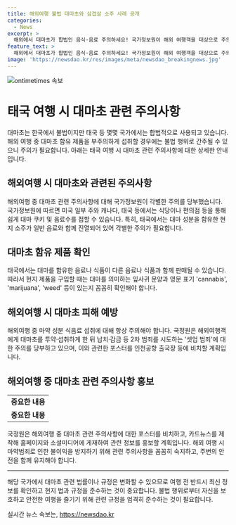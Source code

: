 ```yaml
---
title: 해외여행 불법 대마초와 삼겹살 소주 사례 공개
categories:
  - News
excerpt: >
  해외에서 대마초가 합법인 음식·음료 주의하세요! 국가정보원이 해외 여행객을 대상으로 주의를 당부했습니다. 해외에서 대마초가 합법인 지역이나 대마 함유 제품이 판매되는 국가를 여행할 경우, 불법적인 상황에 노출될 수 있다고 밝혔습니다. 특히 태국 등에서는 대마초 함유 제품을 쉽게 접할 수 있으며, 식당이나 편의점에서 대마 성분을 함유한 제품들이 일반 음식과 함께 판매되고 있어 주의가 필요하다고 강조했습니다. 또한, 해외여행 중 마약 성분이 섭취된 음식이나 음료를 섭취할 때에는 항상 주의해야 하며, 국정원은 이에 대한 주의 포스터를 비치하고 카드뉴스를 제작해 홍보할 계획이라고 밝혔습니다.
feature_text: >
  해외에서 대마초가 합법인 음식·음료 주의하세요! 국가정보원이 해외 여행객을 대상으로 주의를 당부했습니다. 해외에서 대마초가 합법인 지역이나 대마 함유 제품이 판매되는 국가를 여행할 경우, 불법적인 상황에 노출될 수 있다고 밝혔습니다. 특히 태국 등에서는 대마초 함유 제품을 쉽게 접할 수 있으며, 식당이나 편의점에서 대마 성분을 함유한 제품들이 일반 음식과 함께 판매되고 있어 주의가 필요하다고 강조했습니다. 또한, 해외여행 중 마약 성분이 섭취된 음식이나 음료를 섭취할 때에는 항상 주의해야 하며, 국정원은 이에 대한 주의 포스터를 비치하고 카드뉴스를 제작해 홍보할 계획이라고 밝혔습니다.
image: 'https://newsdao.kr/res/images/meta/newsdao_breakingnews.jpg'
---
```


<p><img src="https://newsdao.kr/res/images/meta/newsdao_breakingnews.jpg" alt="ontimetimes 속보" /></p>

<h1>태국 여행 시 대마초 관련 주의사항</h1>

<p data-ke-size="size16">대마초는 한국에서 불법이지만 태국 등 몇몇 국가에서는 합법적으로 사용되고 있습니다. 해외 여행 중 대마초 함유 제품을 부주의하게 섭취할 경우에는 불법 행위로 간주될 수 있으니 주의가 필요합니다. 아래는 태국 여행 시 대마초 관련 주의사항에 대한 상세한 안내입니다.</p>

<h2>해외여행 시 대마초와 관련된 주의사항</h2>

<p data-ke-size="size16">해외여행 중 대마초 관련 주의사항에 대해 국가정보원이 각별한 주의를 당부했습니다. 국가정보원에 따르면 미국 일부 주와 캐나다, 태국 등에서는 식당이나 편의점 등을 통해 쉽게 대마 쿠키 및 음료수를 접할 수 있습니다. 특히, 태국에서는 대마 성분을 함유한 현지 소주가 일반 음료와 함께 진열되어 있어 각별한 주의가 필요합니다.</p>

<h2>대마초 함유 제품 확인</h2>

<p data-ke-size="size16">태국에서는 대마를 함유한 음료나 식품이 다른 음료나 식품과 함께 판매될 수 있습니다. 따라서 현지 제품을 구입할 때는 대마를 의미하는 잎사귀 문양과 영문 표기 'cannabis', 'marijuana', 'weed' 등이 있는지 꼼꼼히 확인해야 합니다.</p>

<h2>해외여행 시 대마초 피해 예방</h2>

<p data-ke-size="size16">해외여행 중 마약 성분 식음료 섭취에 대해 항상 주의해야 합니다. 국정원은 해외여행객에게 대마초를 투약·섭취하게 한 뒤 납치·감금 등 2차 범죄를 시도하는 '셋업 범죄'에 대한 주의를 당부하고 있으며, 이와 관련한 포스터를 인천공항 출국장 등에 비치할 계획입니다.</p>

<h2>해외여행 중 대마초 관련 주의사항 홍보</h2>

<table>
   <tbody>
      <tr>
         <td style="text-align: center; height: 17px;"><b>중요한 내용</b></td>
      </tr>
      <tr>
         <td style="text-align: center; height: 17px;"><b>중요한 내용</b></td>
      </tr>
   </tbody>
</table>

<p data-ke-size="size16">국정원은 해외여행 중 대마초 관련 주의사항에 대한 포스터를 비치하고, 카드뉴스를 제작해 홈페이지와 소셜미디어에 게재하여 관련 정보를 홍보할 계획입니다. 해외 여행 시 마약범죄로 인한 불이익을 방지하기 위해 관련 주의사항을 꼼꼼히 숙지하고, 주변의 안전을 함께 유지해야 합니다.</p>

<hr>

<p data-ke-size="size16">해당 국가에서 대마초 관련 법률이나 규정은 변화할 수 있으므로 여행 전 반드시 최신 정보를 확인하고 현지 법과 규정을 준수하는 것이 중요합니다. 불법 행위로부터 자신을 보호하고 안전한 여행을 즐기기 위해 관련 규정을 엄격히 준수하는 것이 필요합니다.</p>
실시간 뉴스 속보는, <a href="https://newsdao.kr" rel="dofollow">https://newsdao.kr</a>


